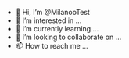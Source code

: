 - 👋 Hi, I’m @MilanooTest
- 👀 I’m interested in ...
- 🌱 I’m currently learning ...
- 💞️ I’m looking to collaborate on ...
- 📫 How to reach me ...

<!---
MilanooTest/MilanooTest is a ✨ special ✨ repository because its `README.md` (this file) appears on your GitHub profile.
You can click the Preview link to take a look at your changes.
--->
